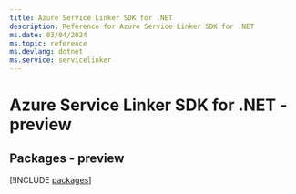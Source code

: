```yaml
---
title: Azure Service Linker SDK for .NET
description: Reference for Azure Service Linker SDK for .NET
ms.date: 03/04/2024
ms.topic: reference
ms.devlang: dotnet
ms.service: servicelinker
---
```

# Azure Service Linker SDK for .NET - preview
## Packages - preview
[!INCLUDE [packages](service-linker-index.md)]
